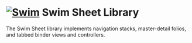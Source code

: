 # [![Swim](https://docs.swimos.org/readme/breach-marlin-blue-wide.svg)](https://www.swimos.org) Swim Sheet Library

The Swim Sheet library implements navigation stacks, master-detail folios,
and tabbed binder views and controllers.
